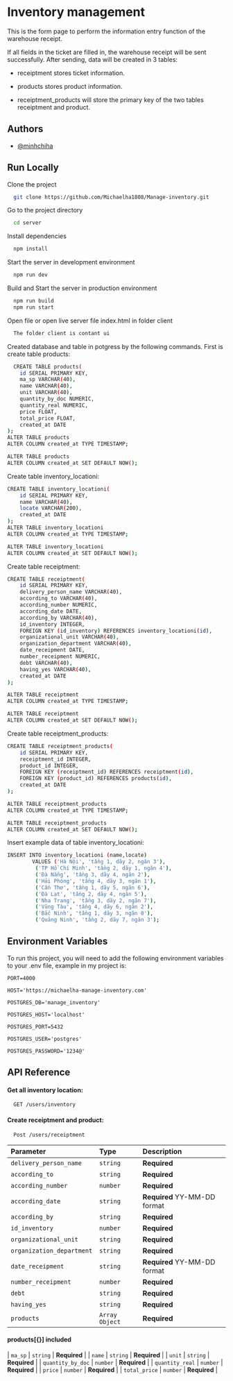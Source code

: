 
# Inventory management

This is the form page to perform the information entry function of the warehouse receipt.

If all fields in the ticket are filled in, the warehouse receipt will be sent successfully.
After sending, data will be created in 3 tables:

+ receiptment stores ticket information.

+ products stores product information.

+ receiptment_products will store the primary key of the two tables receiptment and product.


## Authors

- [@minhchiha](https://github.com/Michaelha1808)


## Run Locally

Clone the project 

```bash
  git clone https://github.com/Michaelha1808/Manage-inventory.git
```

Go to the project directory

```bash
  cd server
```

Install dependencies

```bash
  npm install
```

Start the server in development environment

```bash
  npm run dev
```
Build and Start the server in production environment

```bash
  npm run build
  npm run start
```
Open file or open live server file index.html in folder client

```bash
  The folder client is contant ui
```
Created database and table in potgress by the following commands. First is create table products:
```bash
  CREATE TABLE products(
	id SERIAL PRIMARY KEY,
	ma_sp VARCHAR(40),
	name VARCHAR(40),
	unit VARCHAR(40),
	quantity_by_doc NUMERIC,
	quantity_real NUMERIC,
	price FLOAT,
	total_price FLOAT,
	created_at DATE
);
ALTER TABLE products
ALTER COLUMN created_at TYPE TIMESTAMP;

ALTER TABLE products
ALTER COLUMN created_at SET DEFAULT NOW();
```
Create table inventory_locationi:
```bash
CREATE TABLE inventory_locationi(
	id SERIAL PRIMARY KEY,
	name VARCHAR(40),
	locate VARCHAR(200),
	created_at DATE
);
ALTER TABLE inventory_locationi
ALTER COLUMN created_at TYPE TIMESTAMP;

ALTER TABLE inventory_locationi
ALTER COLUMN created_at SET DEFAULT NOW();
```
Create table receiptment:
```bash
CREATE TABLE receiptment(
    id SERIAL PRIMARY KEY,
    delivery_person_name VARCHAR(40),
    according_to VARCHAR(40),
    according_number NUMERIC,
    according_date DATE,
    according_by VARCHAR(40),
    id_inventory INTEGER,
    FOREIGN KEY (id_inventory) REFERENCES inventory_locationi(id),
	organizational_unit VARCHAR(40),
	organization_department VARCHAR(40),
	date_receipment DATE,
	number_receipment NUMERIC,
	debt VARCHAR(40),
	having_yes VARCHAR(40),
	created_at DATE
);

ALTER TABLE receiptment
ALTER COLUMN created_at TYPE TIMESTAMP;

ALTER TABLE receiptment
ALTER COLUMN created_at SET DEFAULT NOW();
```
Create table receiptment_products:
```bash
CREATE TABLE receiptment_products(
    id SERIAL PRIMARY KEY,
    receiptment_id INTEGER,
    product_id INTEGER,
    FOREIGN KEY (receiptment_id) REFERENCES receiptment(id),
    FOREIGN KEY (product_id) REFERENCES products(id),
	created_at DATE
);

ALTER TABLE receiptment_products
ALTER COLUMN created_at TYPE TIMESTAMP;

ALTER TABLE receiptment_products
ALTER COLUMN created_at SET DEFAULT NOW();
```
Insert example data of table inventory_locationi:
```bash
INSERT INTO inventory_locationi (name,locate)
		VALUES ('Hà Nội', 'tầng 1, dãy 2, ngăn 3'),
		 ('TP Hồ Chí Minh', 'tầng 2, dãy 1, ngăn 4'),
		 ('Đà Nẵng', 'tầng 3, dãy 4, ngăn 2'),
		 ('Hải Phòng', 'tầng 4, dãy 3, ngăn 1'),
		 ('Cần Thơ', 'tầng 1, dãy 5, ngăn 6'),
		 ('Đà Lạt', 'tầng 2, dãy 4, ngăn 5'),
		 ('Nha Trang', 'tầng 3, dãy 2, ngăn 7'),
		 ('Vũng Tàu', 'tầng 4, dãy 6, ngăn 2'),
		 ('Bắc Ninh', 'tầng 1, dãy 3, ngăn 8'),
		 ('Quảng Ninh', 'tầng 2, dãy 7, ngăn 3');
```
## Environment Variables

To run this project, you will need to add the following environment variables to your .env file,
example in my project is:

`PORT=4000`

`HOST='https://michaelha-manage-inventory.com'`

`POSTGRES_DB='manage_inventory'`

`POSTGRES_HOST='localhost'`

`POSTGRES_PORT=5432`

`POSTGRES_USER='postgres'`

`POSTGRES_PASSWORD='1234@'`


## API Reference

#### Get all inventory location:

```http
  GET /users/inventory
```

#### Create receiptment and product:

```http
  Post /users/receiptment
```

| Parameter | Type     | Description                       |
| :-------- | :------- | :-------------------------------- |
| `delivery_person_name`| `string` | **Required** |
| `according_to`      | `string` | **Required** |
| `according_number`      | `number` | **Required** |
| `according_date`      | `string` | **Required** YY-MM-DD format |
| `according_by`      | `string` | **Required** |
| `id_inventory`      | `number` | **Required** |
| `organizational_unit`      | `string` | **Required** |
| `organization_department`      | `string` | **Required** |
| `date_receipment`      | `string` | **Required** YY-MM-DD format |
| `number_receipment`      | `number` | **Required** |
| `debt`      | `string` | **Required** |
| `having_yes`      | `string` | **Required** |
| `products`      | `Array Object` | **Required** |
#### products[{}] included
| `ma_sp`      | `string` | **Required** |
| `name`      | `string` | **Required** |
| `unit`      | `string` | **Required** |
| `quantity_by_doc`      | `number` | **Required** |
| `quantity_real`      | `number` | **Required** |
| `price`      | `number` | **Required** |
| `total_price`      | `number` | **Required** |


